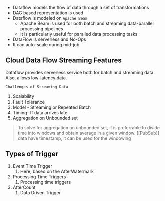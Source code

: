 - Dataflow models the flow of data through a set of transformations
- DAG based representation is used
- Dataflow is modeled on `Apache Beam`
	- Apache Beam is used for both batch and streaming data-parallel processing pipelines
	- It is particularly useful for paralled data processing tasks
- DataFlow is serverless and No-Ops
- It can auto-scale during mid-job

## Cloud Data Flow Streaming Features

Dataflow provides serverless service both for batch and streaming data. Also, allows low-latency data.

`Challenges of Streaming Data`

1. Scalability
2. Fault Tolerance
3. Model - Streaming or Repeated Batch
4. Timing- If data arrives late
5. Aggregation on Unbounded set

> To solve for aggregation on unbounded set, it is preferrable to divide time into windows and obtain average in a given window. [[PubSub]] data have timestamp, it can be used for the windowing


## Types of Trigger

1. Event Time Trigger
	1. Here, based on the AfterWatermark
2. Processing Time Triggers
	1. Processing time triggers
3. AfterCount
	1. Data Driven Trigger

